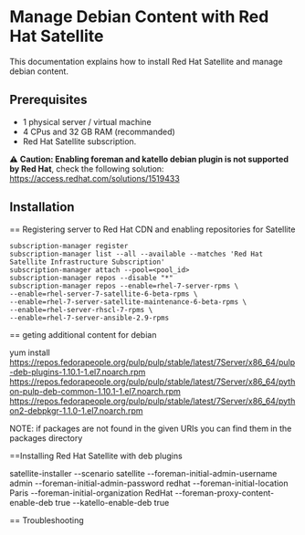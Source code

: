 # Manage Debian Content with Red Hat Satellite

This documentation explains how to install Red Hat Satellite and manage debian content. 


## Prerequisites 
- 1 physical server / virtual machine 
- 4 CPus and 32 GB RAM  (recommanded) 
- Red Hat Satellite subscription. 

:warning: **Caution: Enabling foreman and katello debian plugin is not supported by Red Hat**, check the following solution: https://access.redhat.com/solutions/1519433 



## Installation 

== Registering server to Red Hat CDN and enabling repositories for Satellite 

```
subscription-manager register
subscription-manager list --all --available --matches 'Red Hat Satellite Infrastructure Subscription'
subscription-manager attach --pool=<pool_id>
subscription-manager repos --disable "*"
subscription-manager repos --enable=rhel-7-server-rpms \
--enable=rhel-server-7-satellite-6-beta-rpms \
--enable=rhel-7-server-satellite-maintenance-6-beta-rpms \
--enable=rhel-server-rhscl-7-rpms \
--enable=rhel-7-server-ansible-2.9-rpms

```




== geting additional content for debian 

yum install  https://repos.fedorapeople.org/pulp/pulp/stable/latest/7Server/x86_64/pulp-deb-plugins-1.10.1-1.el7.noarch.rpm https://repos.fedorapeople.org/pulp/pulp/stable/latest/7Server/x86_64/python-pulp-deb-common-1.10.1-1.el7.noarch.rpm  https://repos.fedorapeople.org/pulp/pulp/stable/latest/7Server/x86_64/python2-debpkgr-1.1.0-1.el7.noarch.rpm

NOTE: if packages are not found in the given URIs you can find them in the packages directory 


==Installing Red Hat Satellite with deb plugins 



satellite-installer --scenario satellite --foreman-initial-admin-username admin --foreman-initial-admin-password redhat --foreman-initial-location Paris --foreman-initial-organization RedHat  --foreman-proxy-content-enable-deb true --katello-enable-deb true



== Troubleshooting 


